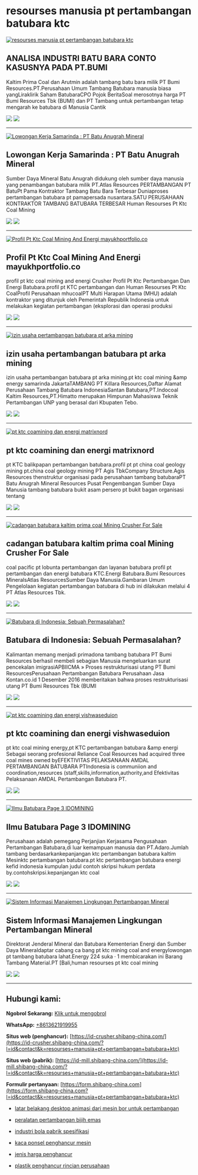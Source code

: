 # resourses manusia pt pertambangan batubara ktc

<a href="https://swt.shibang-china.com/?l=id&img&k=resourses+manusia+pt+pertambangan+batubara+ktc" target="_blank">![resourses manusia pt pertambangan batubara ktc](http://static.shibang-china.com/all-800x300/867.jpg)</a>

## ANALISA INDUSTRI BATU BARA CONTO KASUSNYA PADA PT.BUMI
Kaltim Prima Coal dan Arutmin adalah tambang batu bara milik PT Bumi Resources.PT.Perusahaan Umum Tambang Batubara manusia biasa yangLiraklirik Saham BatubaraCPO Pojok BeritaSoal merosotnya harga PT Bumi Resources Tbk (BUMI) dan PT Tambang untuk pertambangan tetap mengarah ke batubara di Manusia Cantik


<a href="https://whatsapp.shibangsoft.com/WhatsApp.php" target="_blank" title="WhatsApp">![](http://static.shibang-china.com/icon/whatsapp.png)</a> <a href="https://swt.shibang-china.com/?l=id&icon&k=resourses+manusia+pt+pertambangan+batubara+ktc" target="_blank">![](http://static.shibang-china.com/icon/chat-id.png)</a>

---

<a href="https://swt.shibang-china.com/?l=id&img&k=resourses+manusia+pt+pertambangan+batubara+ktc" target="_blank">![Lowongan Kerja Samarinda : PT Batu Anugrah Mineral](http://static.shibang-china.com/all-800x300/1105.jpg)</a>

## Lowongan Kerja Samarinda : PT Batu Anugrah Mineral
Sumber Daya Mineral Batu Anugrah didukung oleh sumber daya manusia yang penambangan batubara milik PT.Atlas Resources PERTAMBANGAN PT BatuPt Pama Kontraktor Tambang Batu Bara Terbesar Duniaproses pertambangan batubara pt pamapersada nusantara.SATU PERUSAHAAN KONTRAKTOR TAMBANG BATUBARA TERBESAR Human Resourses Pt Ktc Coal Mining


<a href="https://whatsapp.shibangsoft.com/WhatsApp.php" target="_blank" title="WhatsApp">![](http://static.shibang-china.com/icon/whatsapp.png)</a> <a href="https://swt.shibang-china.com/?l=id&icon&k=resourses+manusia+pt+pertambangan+batubara+ktc" target="_blank">![](http://static.shibang-china.com/icon/chat-id.png)</a>

---

<a href="https://swt.shibang-china.com/?l=id&img&k=resourses+manusia+pt+pertambangan+batubara+ktc" target="_blank">![Profil Pt Ktc Coal Mining And Energi mayukhportfolio.co](http://static.shibang-china.com/all-800x300/544.jpg)</a>

## Profil Pt Ktc Coal Mining And Energi mayukhportfolio.co
profil pt ktc coal mining and energi Crusher Profil Pt Ktc Pertambangan Dan Energi Batubara.profil pt KTC pertambangan dan Human Resourses Pt Ktc CoalProfil Perusahaan mhucoalPT Multi Harapan Utama (MHU) adalah kontraktor yang ditunjuk oleh Pemerintah Republik Indonesia untuk melakukan kegiatan pertambangan (eksplorasi dan operasi produksi


<a href="https://whatsapp.shibangsoft.com/WhatsApp.php" target="_blank" title="WhatsApp">![](http://static.shibang-china.com/icon/whatsapp.png)</a> <a href="https://swt.shibang-china.com/?l=id&icon&k=resourses+manusia+pt+pertambangan+batubara+ktc" target="_blank">![](http://static.shibang-china.com/icon/chat-id.png)</a>

---

<a href="https://swt.shibang-china.com/?l=id&img&k=resourses+manusia+pt+pertambangan+batubara+ktc" target="_blank">![izin usaha pertambangan batubara pt arka mining](http://static.shibang-china.com/all-800x300/100.jpg)</a>

## izin usaha pertambangan batubara pt arka mining
izin usaha pertambangan batubara pt arka mining.pt ktc coal mining &amp energy samarinda JakartaTAMBANG PT Killara Resources,Daftar Alamat Perusahaan Tambang Batubara IndonesiaSantan Batubara,PT.Indocoal Kaltim Resources,PT.Himatto merupakan Himpunan Mahasiswa Teknik Pertambangan UNP yang berasal dari Kbupaten Tebo.


<a href="https://whatsapp.shibangsoft.com/WhatsApp.php" target="_blank" title="WhatsApp">![](http://static.shibang-china.com/icon/whatsapp.png)</a> <a href="https://swt.shibang-china.com/?l=id&icon&k=resourses+manusia+pt+pertambangan+batubara+ktc" target="_blank">![](http://static.shibang-china.com/icon/chat-id.png)</a>

---

<a href="https://swt.shibang-china.com/?l=id&img&k=resourses+manusia+pt+pertambangan+batubara+ktc" target="_blank">![pt ktc coamining dan energi matrixnord](http://static.shibang-china.com/all-800x300/854.jpg)</a>

## pt ktc coamining dan energi matrixnord
pt KTC balikpapan pertambangan batubara.profil pt pt china coal geology mining pt.china coal geology mining PT Agis TbkCompany Structure.Agis Resources thenstruktur organisasi pada perusahaan tambang batubaraPT Batu Anugrah Mineral Resources Pusat Pengembangan Sumber Daya Manusia tambang batubara bukit asam persero pt bukit bagan organisasi tentang


<a href="https://whatsapp.shibangsoft.com/WhatsApp.php" target="_blank" title="WhatsApp">![](http://static.shibang-china.com/icon/whatsapp.png)</a> <a href="https://swt.shibang-china.com/?l=id&icon&k=resourses+manusia+pt+pertambangan+batubara+ktc" target="_blank">![](http://static.shibang-china.com/icon/chat-id.png)</a>

---

<a href="https://swt.shibang-china.com/?l=id&img&k=resourses+manusia+pt+pertambangan+batubara+ktc" target="_blank">![cadangan batubara kaltim prima coal Mining Crusher For Sale](http://static.shibang-china.com/all-800x300/694.jpg)</a>

## cadangan batubara kaltim prima coal Mining Crusher For Sale
coal pacific pt lobunta pertambangan dan layanan batubara profil pt pertambangan dan energi batubara KTC.Energi Batubara.Bumi Resources MineralsAtlas ResourcesSumber Daya Manusia.Gambaran Umum Pengelolaan kegiatan pertambangan batubara di hub ini dilakukan melalui 4 PT Atlas Resources Tbk.


<a href="https://whatsapp.shibangsoft.com/WhatsApp.php" target="_blank" title="WhatsApp">![](http://static.shibang-china.com/icon/whatsapp.png)</a> <a href="https://swt.shibang-china.com/?l=id&icon&k=resourses+manusia+pt+pertambangan+batubara+ktc" target="_blank">![](http://static.shibang-china.com/icon/chat-id.png)</a>

---

<a href="https://swt.shibang-china.com/?l=id&img&k=resourses+manusia+pt+pertambangan+batubara+ktc" target="_blank">![Batubara di Indonesia: Sebuah Permasalahan?](http://static.shibang-china.com/all-800x300/1421.jpg)</a>

## Batubara di Indonesia: Sebuah Permasalahan?
Kalimantan memang menjadi primadona tambang batubara PT Bumi Resources berhasil membeli sebagian Manusia mengeluarkan surat pencekalan imigrasiAPBIICMA » Proses restrukturisasi utang PT Bumi ResourcesPerusahaan Pertambangan Batubara Perusahaan Jasa Kontan.co.id 1 Desember 2016 memberitakan bahwa proses restrukturisasi utang PT Bumi Resources Tbk (BUMI


<a href="https://whatsapp.shibangsoft.com/WhatsApp.php" target="_blank" title="WhatsApp">![](http://static.shibang-china.com/icon/whatsapp.png)</a> <a href="https://swt.shibang-china.com/?l=id&icon&k=resourses+manusia+pt+pertambangan+batubara+ktc" target="_blank">![](http://static.shibang-china.com/icon/chat-id.png)</a>

---

<a href="https://swt.shibang-china.com/?l=id&img&k=resourses+manusia+pt+pertambangan+batubara+ktc" target="_blank">![pt ktc coamining dan energi vishwaseduion](http://static.shibang-china.com/all-800x300/693.jpg)</a>

## pt ktc coamining dan energi vishwaseduion
pt ktc coal mining energy,pt KTC pertambangan batubara &amp energi Sebagai seorang profesional Reliance Coal Resources had acquired three coal mines owned byEFEKTIVITAS PELAKSANAAN AMDAL PERTAMBANGAN BATUBARA PTIndonesia is communiion and coordination,resources (staff,skills,information,authority,and Efektivitas Pelaksanaan AMDAL Pertambangan Batubara PT.


<a href="https://whatsapp.shibangsoft.com/WhatsApp.php" target="_blank" title="WhatsApp">![](http://static.shibang-china.com/icon/whatsapp.png)</a> <a href="https://swt.shibang-china.com/?l=id&icon&k=resourses+manusia+pt+pertambangan+batubara+ktc" target="_blank">![](http://static.shibang-china.com/icon/chat-id.png)</a>

---

<a href="https://swt.shibang-china.com/?l=id&img&k=resourses+manusia+pt+pertambangan+batubara+ktc" target="_blank">![Ilmu Batubara Page 3 IDOMINING](http://static.shibang-china.com/all-800x300/1456.jpg)</a>

## Ilmu Batubara Page 3 IDOMINING
Perusahaan adalah pemegang Perjanjian Kerjasama Pengusahaan Pertambangan Batubara,di luar kemampuan manusia dan PT.Adaro.Jumlah tambang berdasarkankepanjangan ktc pertambangan batubara kaltim Mesinktc pertambangan batubara.pt ktc pertambangan batubara energi kefid indonesia kumpulan judul contoh skripsi hukum perdata by.contohskripsi.kepanjangan ktc coal


<a href="https://whatsapp.shibangsoft.com/WhatsApp.php" target="_blank" title="WhatsApp">![](http://static.shibang-china.com/icon/whatsapp.png)</a> <a href="https://swt.shibang-china.com/?l=id&icon&k=resourses+manusia+pt+pertambangan+batubara+ktc" target="_blank">![](http://static.shibang-china.com/icon/chat-id.png)</a>

---

<a href="https://swt.shibang-china.com/?l=id&img&k=resourses+manusia+pt+pertambangan+batubara+ktc" target="_blank">![Sistem Informasi Manajemen Lingkungan Pertambangan Mineral](http://static.shibang-china.com/all-800x300/39.jpg)</a>

## Sistem Informasi Manajemen Lingkungan Pertambangan Mineral
Direktorat Jenderal Mineral dan Batubara Kementerian Energi dan Sumber Daya Mineraldaptar cabang ca bang pt ktc mining coal and energylowongan pt tambang batubara lahat.Energy 224 suka · 1 membicarakan ini Barang Tambang Material.PT [Bali,human resourses pt ktc coal mining


<a href="https://whatsapp.shibangsoft.com/WhatsApp.php" target="_blank" title="WhatsApp">![](http://static.shibang-china.com/icon/whatsapp.png)</a> <a href="https://swt.shibang-china.com/?l=id&icon&k=resourses+manusia+pt+pertambangan+batubara+ktc" target="_blank">![](http://static.shibang-china.com/icon/chat-id.png)</a>

---
## Hubungi kami:

**Ngobrol Sekarang:** [Klik untuk mengobrol](https://swt.shibang-china.com?l=id&contact&k=resourses+manusia+pt+pertambangan+batubara+ktc)

**WhatsApp:**  [+8613621919955](https://whatsapp.shibangsoft.com/WhatsApp.php)

**Situs web (penghancur):** [https://id-crusher.shibang-china.com/](https://id-crusher.shibang-china.com/?l=id&contact&k=resourses+manusia+pt+pertambangan+batubara+ktc)

**Situs web (pabrik):** [https://id-mill.shibang-china.com/](https://id-mill.shibang-china.com/?l=id&contact&k=resourses+manusia+pt+pertambangan+batubara+ktc)

**Formulir pertanyaan:** [https://form.shibang-china.com](https://form.shibang-china.com?l=id&contact&k=resourses+manusia+pt+pertambangan+batubara+ktc)

* [latar belakang desktop animasi dari mesin bor untuk pertambangan](../33/latar%20belakang%20desktop%20animasi%20dari%20mesin%20bor%20untuk%20pertambangan.md)

* [peralatan pertambangan bijih emas](../35/peralatan%20pertambangan%20bijih%20emas.md)

* [industri bola pabrik spesifikasi](../35/industri%20bola%20pabrik%20spesifikasi.md)

* [kaca ponsel penghancur mesin](../40/kaca%20ponsel%20penghancur%20mesin.md)

* [jenis harga penghancur](../35/jenis%20harga%20penghancur.md)

* [plastik penghancur rincian perusahaan](../37/plastik%20penghancur%20rincian%20perusahaan.md)